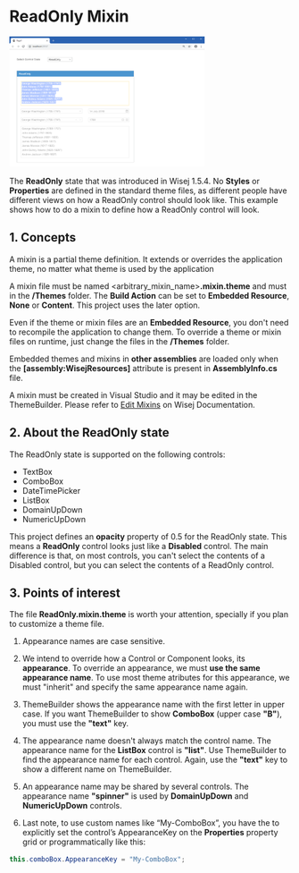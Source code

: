 ﻿ReadOnly Mixin
====

<img src="../Support/Images/ReadOnlyMixin.png" width="350" height="233">

The __ReadOnly__ state that was introduced in Wisej 1.5.4. No __Styles__ or __Properties__ are defined in the standard theme files, as different people have different views on how a ReadOnly control should look like. This example shows how to do a mixin to define how a ReadOnly control will look.

## 1. Concepts

A mixin is a partial theme definition. It extends or overrides the application theme, no matter what theme is used by the application

A mixin file must be named <arbitrary_mixin_name>__.mixin.theme__ and must in the __/Themes__ folder. The __Build Action__ can be set to __Embedded Resource__, __None__ or __Content__. This project uses the later option.

Even if the theme or mixin files are an __Embedded Resource__, you don't need to recompile the application to change them. To override a theme or mixin files on runtime, just change the files in the __/Themes__ folder.

Embedded themes and mixins in __other assemblies__ are loaded only when the __[assembly:WisejResources]__ attribute is present in __AssemblyInfo.cs__ file.

A mixin must be created in Visual Studio and it may be edited in the ThemeBuilder. Please refer to [Edit Mixins](https://wisej.com/docs/html/EditMixins.htm) on Wisej Documentation.

## 2. About the ReadOnly state

The ReadOnly state is supported on the following controls:
* TextBox
* ComboBox
* DateTimePicker
* ListBox
* DomainUpDown
* NumericUpDown

This project defines an __opacity__ property of 0.5 for the ReadOnly state. This means a __ReadOnly__ control looks just like a __Disabled__ control.
The main difference is that, on most controls, you can't select the contents of a Disabled control, but you can select the contents of a ReadOnly control.

## 3. Points of interest

The file __ReadOnly.mixin.theme__ is worth your attention, specially if you plan to customize a theme file.

1) Appearance names are case sensitive.

2) We intend to override how a Control or Component looks, its __appearance__. To override an appearance, we must __use the same appearance name__. To use most theme atributes for this appearance, we must "inherit" and specify the same appearance name again.

3) ThemeBuilder shows the appearance name with the first letter in upper case. If you want ThemeBuilder to show __ComboBox__ (upper case __"B"__), you must use the __"text"__ key.

4) The appearance name doesn't always match the control name. The appearance name for the __ListBox__ control is __"list"__. Use ThemeBuilder to find the appearance name for each control. Again, use the __"text"__ key to show a different name on ThemeBuilder.

5) An appearance name may be shared by several controls. The appearance name __"spinner"__ is used by __DomainUpDown__ and __NumericUpDown__ controls.

6) Last note, to use custom names like “My-ComboBox”, you have the to explicitly set the control’s AppearanceKey on the __Properties__ property grid or programmatically like this:
```csharp
this.comboBox.AppearanceKey = "My-ComboBox";
```
